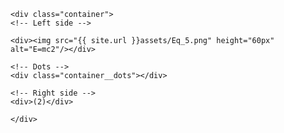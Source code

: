 

    <div class="container">
    <!-- Left side -->
    
    <div><img src="{{ site.url }}assets/Eq_5.png" height="60px" alt="E=mc2"/></div>

    <!-- Dots -->
    <div class="container__dots"></div>

    <!-- Right side -->
    <div>(2)</div>

    </div>